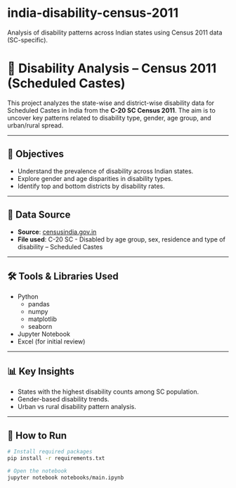 # india-disability-census-2011
Analysis of disability patterns across Indian states using Census 2011 data (SC-specific).

# 🧠 Disability Analysis – Census 2011 (Scheduled Castes)

This project analyzes the state-wise and district-wise disability data for Scheduled Castes in India from the **C-20 SC Census 2011**. The aim is to uncover key patterns related to disability type, gender, age group, and urban/rural spread.

---

## 📌 Objectives

- Understand the prevalence of disability across Indian states.
- Explore gender and age disparities in disability types.
- Identify top and bottom districts by disability rates.

---

## 📁 Data Source

- **Source**: [censusindia.gov.in](https://censusindia.gov.in/)
- **File used**: C-20 SC - Disabled by age group, sex, residence and type of disability – Scheduled Castes

---

## 🛠️ Tools & Libraries Used

- Python
  - pandas
  - numpy
  - matplotlib
  - seaborn
- Jupyter Notebook
- Excel (for initial review)

---

## 📊 Key Insights

- States with the highest disability counts among SC population.
- Gender-based disability trends.
- Urban vs rural disability pattern analysis.


---

## 🚀 How to Run

```bash
# Install required packages
pip install -r requirements.txt

# Open the notebook
jupyter notebook notebooks/main.ipynb

